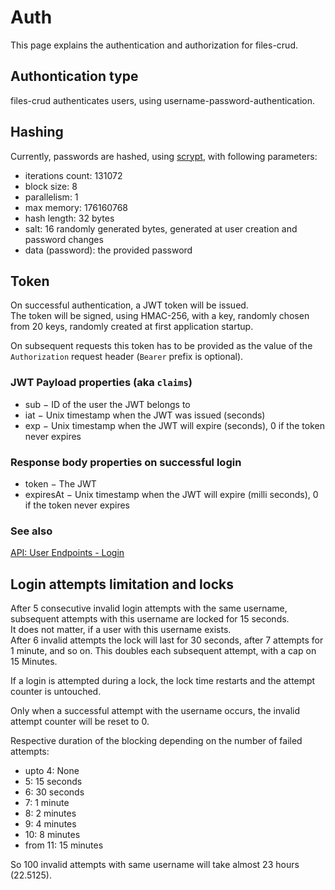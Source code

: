 # Auth

This page explains the authentication and authorization for files-crud.

## Authontication type
files-crud authenticates users, using username-password-authentication.

## Hashing
Currently, passwords are hashed, using [scrypt](https://en.wikipedia.org/wiki/Scrypt), with following parameters:
* iterations count: 131072
* block size: 8
* parallelism: 1
* max memory: 176160768
* hash length: 32 bytes
* salt: 16 randomly generated bytes, generated at user creation and password changes
* data (password): the provided password

## Token
On successful authentication, a JWT token will be issued. \
The token will be signed, using HMAC-256, with a key, randomly chosen from 20 keys, randomly created at first application startup.

On subsequent requests this token has to be provided as the value of the `Authorization` request header (`Bearer` prefix is optional).

### JWT Payload properties (aka `claims`)
* sub &minus; ID of the user the JWT belongs to
* iat &minus; Unix timestamp when the JWT was issued (seconds)
* exp &minus; Unix timestamp when the JWT will expire (seconds), 0 if the token never expires

### Response body properties on successful login
* token &minus; The JWT
* expiresAt &minus;
  Unix timestamp when the JWT will expire (milli seconds), 0 if the token never expires

### See also
[API: User Endpoints - Login](/api/user#login)


## Login attempts limitation and locks
After 5 consecutive invalid login attempts with the same username,
subsequent attempts with this username are locked for 15 seconds. \
It does not matter, if a user with this username exists. \
After 6 invalid attempts the lock will last for 30 seconds, after 7 attempts for 1 minute, and so on.
This doubles each subsequent attempt, with a cap on 15 Minutes.

If a login is attempted during a lock, the lock time restarts and the attempt counter is untouched.

Only when a successful attempt with the username occurs, the invalid attempt counter will be reset to 0.

Respective duration of the blocking depending on the number of failed attempts:
* upto 4: None
* 5: 15 seconds
* 6: 30 seconds
* 7: 1 minute
* 8: 2 minutes
* 9: 4 minutes
* 10: 8 minutes
* from 11: 15 minutes

So 100 invalid attempts with same username will take almost 23 hours (22.5125).
